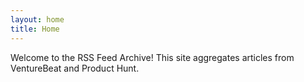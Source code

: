 ```yaml
---
layout: home
title: Home
---
```


Welcome to the RSS Feed Archive! This site aggregates articles from VentureBeat and Product Hunt.
